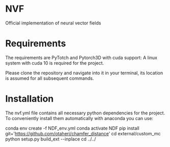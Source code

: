 # NVF
Official implementation of neural vector fields

# Requirements
The requirements are PyTotch and Pytorch3D with cuda support:
A linux system with cuda 10 is required for the project.

Please clone the repository and navigate into it in your terminal, its location is assumed for all subsequent commands.

# Installation
The nvf.yml file contains all necessary python dependencies for the project. To conveniently install them automatically with anaconda you can use:

conda env create -f NDF_env.yml
conda activate NDF
pip install git+'https://github.com/otaheri/chamfer_distance'
cd external/custom_mc
python setup.py build_ext --inplace
cd ../../